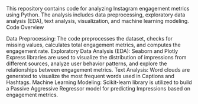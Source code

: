 This repository contains code for analyzing Instagram engagement metrics using Python. The analysis includes data preprocessing, exploratory data analysis (EDA), text analysis, visualization, and machine learning modeling.
Code Overview

Data Preprocessing: The code preprocesses the dataset, checks for missing values, calculates total engagement metrics, and computes the engagement rate.
Exploratory Data Analysis (EDA): Seaborn and Plotly Express libraries are used to visualize the distribution of impressions from different sources, analyze user behavior patterns, and explore the relationships between engagement metrics.
Text Analysis: Word clouds are generated to visualize the most frequent words used in Captions and Hashtags.
Machine Learning Modeling: Scikit-learn library is utilized to build a Passive Aggressive Regressor model for predicting Impressions based on engagement metrics.
